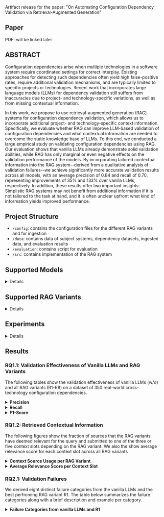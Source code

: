 Artifact release for the paper: "On Automating Configuration Dependency Validation via Retrieval-Augmented Generation"

## Paper
PDF: will be linked later

## ABSTRACT</h3>

Configuration dependencies arise when multiple technologies in a software system require coordinated settings for correct interplay. Existing approaches for detecting such dependencies often yield high false-positive rates, require additional validation mechanisms, and are typically limited to specific projects or technologies. Recent work that incorporates large language models (LLMs) for dependency validation still suffers from inaccuracies due to project- and technology-specific variations, as well as from missing contextual information. 

In this work, we propose to use retrieval-augmented generation (RAG) systems for configuration dependency validation, which allows us to incorporate  additional project- and technology-specific context information. Specifically, we evaluate whether RAG can improve LLM-based validation of configuration dependencies and what contextual information are needed to overcome the static knowledge base of LLMs. To this end, we conducted a large empirical study on validating configuration dependencies using RAG. Our evaluation shows that vanilla LLMs already demonstrate solid validation abilities, while RAG has only marginal or even negative effects on the validation performance of the models. By incorporating tailored contextual information into the RAG system--derived from a qualitative analysis of validation failures--we achieve significantly more accurate validation results across all models, with an average precision of 0.84 and recall of 0.70, representing improvements of 35% and 133% over vanilla LLMs, respectively. In addition, these results offer two important insights: Simplistic RAG systems may not benefit from additional information if it is not tailored to the task at hand, and it is often unclear upfront what kind of information yields improved performance.

## Project Structure

- `/config`: contains the configuration files for the different RAG variants and for ingestion
- `/data`: contains data of subject systems, dependency datasets, ingested data, and evaluation results 
- `/evaluation`: contains script for evaluation
- `/src`: contains implementation of the RAG system

## Supported Models

<details>
<table>
  <thead>
    <tr>
      <th>Alias</th>
      <th>Model Name</th>
      <th># Params</th>
      <th>Context Length</th>
      <th>Open Source</th>
    </tr>
  </thead>
  <tbody>
    <tr>
      <td>4o</td>
      <td>gpt-4o-2024-11-20</td>
      <td style="text-align: right;">-</td>
      <td style="text-align: right;">128k</td>
      <td style="text-align: right;">no</td>
    </tr>
    <tr>
      <td>4o-mini</td>
      <td>gpt-4o-mini-2024-07-18</td>
      <td style="text-align: right;">-</td>
      <td style="text-align: right;">128k</td>
      <td style="text-align: right;">no</td>
    </tr>
    <tr>
      <td>DSr:70b</td>
      <td>deepseek-r1:70b</td>
      <td style="text-align: right;">70B</td>
      <td style="text-align: right;">131k</td>
      <td style="text-align: right;">yes</td>
    </tr>
    <tr>
      <td>DSr:14b</td>
      <td>deepseek-r1:14b</td>
      <td style="text-align: right;">14B</td>
      <td style="text-align: right;">131k</td>
      <td style="text-align: right;">yes</td>
    </tr>
    <tr>
      <td>L3.1:70b</td>
      <td>llama3.1:70b</td>
      <td style="text-align: right;">70B</td>
      <td style="text-align: right;">8k</td>
      <td style="text-align: right;">yes</td>
    </tr>
    <tr>
      <td>L3.1:8b</td>
      <td>llama3.1:8b</td>
      <td style="text-align: right;">8B</td>
      <td style="text-align: right;">8k</td>
      <td style="text-align: right;">yes</td>
    </tr>
  </tbody>
</table>
</details>
</details>

## Supported RAG Variants

<details>

<table>
  <thead>
    <tr>
      <th>ID</th>
      <th>Embedding Model</th>
      <th>Embedding Dimension</th>
      <th>Reranking</th>
      <th>Top N</th>
    </tr>
  </thead>
  <tbody>
    <tr>
      <td>R1</td>
      <td>text-embed-ada-002</td>
      <td style="text-align: right;">1536</td>
      <td style="text-align: right;">Sentence Transformer</td>
      <td style="text-align: right;">5</td>
    </tr>
    <tr>
      <td>R2</td>
      <td>text-embed-ada-002</td>
      <td style="text-align: right;">1536</td>
      <td style="text-align: right;">Sentence Transformer</td>
      <td style="text-align: right;">3</td>
    </tr>
    <tr>
      <td>R3</td>
      <td>text-embed-ada-002</td>
      <td style="text-align: right;">1536</td>
      <td style="text-align: right;">Colbert Rerank</td>
      <td style="text-align: right;">5</td>
    </tr>
    <tr>
      <td>R4</td>
      <td>text-embed-ada-002</td>
      <td style="text-align: right;">1536</td>
      <td style="text-align: right;">Colbert Rerank</td>
      <td style="text-align: right;">3</td>
    </tr>
    <tr>
      <td>R5</td>
      <td>gte-Qwen2-7B-instruct</td>
      <td style="text-align: right;">3584</td>
      <td style="text-align: right;">Sentence Transformer</td>
      <td style="text-align: right;">5</td>
    </tr>
    <tr>
      <td>R6</td>
      <td>gte-Qwen2-7B-instruct</td>
      <td style="text-align: right;">3584</td>
      <td style="text-align: right;">Sentence Transformer</td>
      <td style="text-align: right;">3</td>
    </tr>
    <tr>
      <td>R7</td>
      <td>gte-Qwen2-7B-instruct</td>
      <td style="text-align: right;">3584</td>
      <td style="text-align: right;">Colbert Rerank</td>
      <td style="text-align: right;">5</td>
    </tr>
    <tr>
      <td>R8</td>
      <td>gte-Qwen2-7B-instruct</td>
      <td style="text-align: right;">3584</td>
      <td style="text-align: right;">Colbert Rerank</td>
      <td style="text-align: right;">3</td>
    </tr>
  </tbody>
</table>
</details>

## Experiments

<details>
To run the experiments on the validation effectiveness of vanilla LLMs and different RAG variants, you need to execute the ingestion once and the retrieval, and generation pipeline one after the other for a given RAG variant. Next, we describe the different steps in detail:

1. Create a ``.env`` file in the root directory containing the API token for OpenAI, Pinecone, and GitHub.

    ```
    OPENAI_KEY=<your-openai-key>
    PINECONE_API_KEY=<your-pinecone-key>
    GITHUB_TOKEN=<your-github-key>   
    ```

2. Run the ingestion pipeline once to create the specific Pinecone indices for the static and dynamic context information and already ingest the static context using the following command:

    ```python
    python ingestion_pipeline.py
    ```
    
    By default, this script uses the `.env` file in the root directory and the `ingestion.toml` in the configs directory, but they can be changed using the the corresponding command line argumengts `--config_file` and `--env_file`. The `ingestion.toml` specifies the static and dynamic indices according to the underlying embedding models and their embedding models as well as the sources of the static context, which is directly ingested after the creation of the static indices. 

3. Once the vector database is set up properly, we can start the retrieval pipeline for a given RAG variants using the following command:

    ```python
    python retrieval_pipeline.py --config_file=configs/config_{ID}.toml
    ```

    The `config_{ID}.toml` defines a specific RAG variant. The RAG variants have the IDs from 1 to 8 (R1-R8), while vanille LLMs have the ID 0. Each configuration file for a RAG variant contains the following parameters:
     - `index_name`: the index from which data should be retrieved
     - `embedding_model`: the embedding model
     - `embedding_dimension`: the dimension of the embedding model
     - `rerank`: the re-ranking algorithm
     - `top_n`: the number of chunk provided to the LLM
     - `num_websited`: number of websites to get dynamic context
     - `alpha`: the weight for sparse/dense retrieval
     - `web_search_enabled`: defined whether Web search is enabled or not
     - `inference_models`: list of LLMs for generation
     - `temperature`: temperature of LLMs
     - `data_file`: path of data file containing the dependencies for validation
     - `retrieval_file`: path of data file in which the retrieval results should be stored
     - `generation_file`: path of data file in which the generation results should be stores.
     

    This script iterates through all dependencies, retrieves static and dynamic context, and finally stores the retrieval results.


4.  Once the additional context is retrieved, we can run the generation pipeline with the following command:
    
    ```python
        python generation_pipeline.py --config_file=configs/config_{ID}.toml
    ```

    This script takes as input the same configuration file that we use for running the retrieval pipeline. For each inference model specified, it iterates through all dependencies, validates them with the additional context, and finally stores the generation results.


5. To run the retrieval and generation for the refined vanilla LLMs and refined RAG variant, execute step 2 and 3 with the corresponding configuration file: `configs/advanced_{ID}`, where ID can either be 0 for refined vanille LLMs or 1 for refined RAG variant R1.


6. To compute the validation effectiveness of a vanilla LLMs or a specific RAG variant switch to the `evaluation` directory and execute the following command:
    
    ```python
    python metrics.py --genration_file={generation_file}.json
    ```

</details>


## Results

### RQ1.1: Validation Effectiveness of Vanilla LLMs and RAG Variants
The following tables show the validation effectiveness of vanilla LLMs (w/o) and all RAG variants (R1-R8) on a dataset of 350 real-world cross-technology configuration dependencies.


<details>
  <summary><strong>Precision</strong></summary>

  <table>
    <thead>
      <tr>
        <th>Model</th><th>w/o</th><th>R1</th><th>R2</th><th>R3</th><th>R4</th><th>R5</th><th>R6</th><th>R7</th><th>R8</th>
      </tr>
    </thead>
    <tbody>
      <tr><td>4o</td><td>0.89</td><td>0.86</td><td>0.84</td><td>0.83</td><td>0.85</td><td>0.82</td><td>0.79</td><td>0.83</td><td>0.86</td></tr>
      <tr><td>4o-mini</td><td>0.76</td><td>0.60</td><td>0.59</td><td>0.53</td><td>0.56</td><td>0.54</td><td>0.62</td><td>0.55</td><td>0.58</td></tr>
      <tr><td>DSr:70B</td><td>0.76</td><td>0.74</td><td>0.63</td><td>0.66</td><td>0.67</td><td>0.63</td><td>0.65</td><td>0.69</td><td>0.68</td></tr>
      <tr><td>DSr:14B</td><td>0.84</td><td>0.66</td><td>0.70</td><td>0.61</td><td>0.74</td><td>0.68</td><td>0.70</td><td>0.66</td><td>0.69</td></tr>
      <tr><td>L3.1:70b</td><td>0.70</td><td>0.65</td><td>0.67</td><td>0.65</td><td>0.60</td><td>0.53</td><td>0.62</td><td>0.58</td><td>0.66</td></tr>
      <tr><td>L3.1:8b</td><td>0.52</td><td>0.53</td><td>0.50</td><td>0.56</td><td>0.54</td><td>0.54</td><td>0.51</td><td>0.58</td><td>0.47</td></tr>
      <tr><td><strong>Mean</strong></td><td><strong>0.75</strong></td><td>0.67</td><td>0.65</td><td>0.64</td><td>0.66</td><td>0.62</td><td>0.65</td><td>0.65</td><td>0.66</td></tr>
      <tr><td><strong>Best</strong></td><td><strong>0.89</strong></td><td>0.86</td><td>0.84</td><td>0.83</td><td>0.85</td><td>0.82</td><td>0.79</td><td>0.83</td><td>0.86</td></tr>
    </tbody>
  </table>
</details>

<details>
  <summary><strong>Recall</strong></summary>

  <table>
    <thead>
      <tr>
        <th>Model</th><th>w/o</th><th>R1</th><th>R2</th><th>R3</th><th>R4</th><th>R5</th><th>R6</th><th>R7</th><th>R8</th>
      </tr>
    </thead>
    <tbody>
      <tr><td>4o</td><td>0.46</td><td>0.61</td><td>0.62</td><td>0.56</td><td>0.59</td><td>0.61</td><td>0.56</td><td>0.56</td><td>0.60</td></tr>
      <tr><td>4o-mini</td><td>0.18</td><td>0.78</td><td>0.76</td><td>0.62</td><td>0.74</td><td>0.67</td><td>0.71</td><td>0.64</td><td>0.73</td></tr>
      <tr><td>DSr:70B</td><td>0.59</td><td>0.73</td><td>0.51</td><td>0.64</td><td>0.52</td><td>0.59</td><td>0.62</td><td>0.65</td><td>0.58</td></tr>
      <tr><td>DSr:14B</td><td>0.56</td><td>0.46</td><td>0.45</td><td>0.44</td><td>0.42</td><td>0.56</td><td>0.41</td><td>0.51</td><td>0.39</td></tr>
      <tr><td>L3.1:70b</td><td>0.45</td><td>0.34</td><td>0.36</td><td>0.24</td><td>0.23</td><td>0.26</td><td>0.35</td><td>0.24</td><td>0.30</td></tr>
      <tr><td>L3.1:8b</td><td>0.52</td><td>0.34</td><td>0.29</td><td>0.33</td><td>0.32</td><td>0.33</td><td>0.41</td><td>0.34</td><td>0.33</td></tr>
      <tr><td><strong>Mean</strong></td><td>0.46</td><td><strong>0.54</strong></td><td>0.50</td><td>0.47</td><td>0.47</td><td>0.50</td><td>0.51</td><td>0.49</td><td>0.49</td></tr>
      <tr><td><strong>Best</strong></td><td>0.59</td><td><strong>0.78</strong></td><td>0.76</td><td>0.64</td><td>0.74</td><td>0.67</td><td>0.71</td><td>0.65</td><td>0.73</td></tr>
    </tbody>
  </table>
</details>

<details>
  <summary><strong>F1-Score</strong></summary>

  <table>
    <thead>
      <tr>
        <th>Model</th><th>w/o</th><th>R1</th><th>R2</th><th>R3</th><th>R4</th><th>R5</th><th>R6</th><th>R7</th><th>R8</th>
      </tr>
    </thead>
    <tbody>
      <tr><td>4o</td><td>0.61</td><td>0.71</td><td>0.71</td><td>0.67</td><td>0.70</td><td>0.70</td><td>0.65</td><td>0.67</td><td>0.71</td></tr>
      <tr><td>4o-mini</td><td>0.29</td><td>0.68</td><td>0.66</td><td>0.57</td><td>0.64</td><td>0.60</td><td>0.66</td><td>0.59</td><td>0.65</td></tr>
      <tr><td>DSr:70B</td><td>0.66</td><td>0.74</td><td>0.56</td><td>0.65</td><td>0.59</td><td>0.61</td><td>0.63</td><td>0.67</td><td>0.62</td></tr>
      <tr><td>DSr:14B</td><td>0.67</td><td>0.54</td><td>0.55</td><td>0.51</td><td>0.54</td><td>0.62</td><td>0.51</td><td>0.57</td><td>0.50</td></tr>
      <tr><td>L3.1:70b</td><td>0.55</td><td>0.45</td><td>0.47</td><td>0.35</td><td>0.34</td><td>0.35</td><td>0.44</td><td>0.34</td><td>0.41</td></tr>
      <tr><td>L3.1:8b</td><td>0.52</td><td>0.41</td><td>0.37</td><td>0.42</td><td>0.40</td><td>0.41</td><td>0.46</td><td>0.43</td><td>0.39</td></tr>
      <tr><td><strong>Mean</strong></td><td>0.55</td><td><strong>0.59</strong></td><td>0.55</td><td>0.53</td><td>0.53</td><td>0.55</td><td>0.56</td><td>0.55</td><td>0.55</td></tr>
      <tr><td><strong>Best</strong></td><td>0.67</td><td><strong>0.74</strong></td><td>0.71</td><td>0.67</td><td>0.70</td><td>0.70</td><td>0.66</td><td>0.67</td><td>0.71</td></tr>
    </tbody>
  </table>
</details>


### RQ1.2: Retrieved Contextual Information
The following figures show the fraction of sources that the RAG variants have deemed relevant for the query and submitted to one of the three or five context slots depending on the RAG variant. We also the show average relevance score for each context slot across all RAG variants

<details>
  <summary><strong>Context Source Usage per RAG Variant</strong></summary>

  <!-- Row 1 -->
  <div style="display: flex; flex-wrap: wrap; gap: 10px; justify-content: space-around;">
    <div style="flex: 1 1 22%; text-align: center;">
      <img src="data/evaluation/figures/context_config1.png" alt="R1" style="width:100%">
      <div><small>R1</small></div>
    </div>
    <div style="flex: 1 1 17%; text-align: center;">
      <img src="data/evaluation/figures/context_config2.png" alt="R2" style="width:100%">
      <div><small>R2</small></div>
    </div>
    <div style="flex: 1 1 17%; text-align: center;">
      <img src="data/evaluation/figures/context_config3.png" alt="R3" style="width:100%">
      <div><small>R3</small></div>
    </div>
    <div style="flex: 1 1 17%; text-align: center;">
      <img src="data/evaluation/figures/context_config4.png" alt="R4" style="width:100%">
      <div><small>R4</small></div>
    </div>
  </div>

  <!-- Spacer -->
  <br/>

  <!-- Row 2 -->
  <div style="display: flex; flex-wrap: wrap; gap: 10px; justify-content: space-around;">
    <div style="flex: 1 1 22%; text-align: center;">
      <img src="data/evaluation/figures/context_config5.png" alt="R5" style="width:100%">
      <div><small>R5</small></div>
    </div>
    <div style="flex: 1 1 17%; text-align: center;">
      <img src="data/evaluation/figures/context_config6.png" alt="R6" style="width:100%">
      <div><small>R6</small></div>
    </div>
    <div style="flex: 1 1 17%; text-align: center;">
      <img src="data/evaluation/figures/context_config7.png" alt="R7" style="width:100%">
      <div><small>R7</small></div>
    </div>
    <div style="flex: 1 1 17%; text-align: center;">
      <img src="data/evaluation/figures/context_config8.png" alt="R8" style="width:100%">
      <div><small>R8</small></div>
    </div>
  </div>
</details>

<details>
  <summary><strong>Average Relevance Score per Context Slot</strong></summary>

  <table>
    <thead>
      <tr>
        <th>Context Slot</th>
        <th>R1</th>
        <th>R2</th>
        <th>R3</th>
        <th>R4</th>
        <th>R5</th>
        <th>R6</th>
        <th>R7</th>
        <th>R8</th>
      </tr>
    </thead>
    <tbody>
      <tr><td>1</td><td>-2.93</td><td>-5.05</td><td>0.70</td><td>0.68</td><td>-2.53</td><td>-3.10</td><td>0.70</td><td>0.68</td></tr>
      <tr><td>2</td><td>-5.73</td><td>-6.65</td><td>0.67</td><td>0.66</td><td>-5.63</td><td>-5.10</td><td>0.66</td><td>0.66</td></tr>
      <tr><td>3</td><td>-6.67</td><td>-7.31</td><td>0.66</td><td>0.65</td><td>-6.51</td><td>-6.51</td><td>0.65</td><td>0.65</td></tr>
      <tr><td>4</td><td>-7.29</td><td>--</td><td>0.65</td><td>--</td><td>-7.26</td><td>--</td><td>0.65</td><td>--</td></tr>
      <tr><td>5</td><td>-7.68</td><td>--</td><td>0.64</td><td>--</td><td>-7.88</td><td>--</td><td>0.64</td><td>--</td></tr>
    </tbody>
  </table>
</details>

### RQ2.1: Validation Failures
We derived eight distinct failure categories from the vanilla LLMs and the best perfroming RAG variant R1.  The table below summarizes the failure categories along with a brief description and example per category. 

<details>
  <summary><strong>Failure Categories from vanilla LLMs and R1</strong></summary>

  <table>
    <thead>
      <tr>
        <th>Category</th>
        <th>Description</th>
        <th>Example</th>
      </tr>
    </thead>
    <tbody>
      <tr>
        <td>Inheritance and Overrides</td>
        <td>This category includes validation failures due to Maven's project inheritance, which allows modules to inherit and override configurations from a parent module, such as general settings, dependencies, plugins, and build settings.</td>
        <td>In <em>piggymetrics</em>, Llama3.1:70b does not recoginze that <em>project.parent_piggymetrics.version</em> inherits the version <em>project.version</em> from the parent POM.</td>
      </tr>
      <tr>
        <td>Configuration Consistency</td>
        <td>Often configuration values are the same across different configuration files, which often leads to dependencies, but sometimes only serves the purpose of consistency. In this category, LLMs confuse equal values for the sake of consistency with real dependencies.</td>
        <td>In <em>litemall</em>, Llama3.1:8b misinterpret identical logging levels in different Spring modules as a dependency, though the equality is likely due to project-wide consistency.</td>
      </tr>
      <tr>
        <td>Resource Sharing</td>
        <td>Resources, such as databases or services can be shared across modules or used exclusively by a single module. Without additional project-specific about available resources, LLMs struggle to infer whether resources are shared or used exclusively by a single module.</td>
        <td>In <em>music-website</em>, GPT-4o-mini does not infers a dependency between <em>services.db.environment.MYSQL_PASSWORD</em> in Docker Compose and <em>spring.datasource.password</em> in Spring although both options refer to the same datasource.</td>
      </tr>
      <tr>
        <td>Port Mapping</td>
        <td>Ports of services are typically defined in several configuration files of different technologies, creating equality-based configuration dependencies. However, not all port mappings have to be equal (e.g. a container and host port in docker compose).</td>
        <td>In <em>mall-swarm</em>, DeepSeek-r1:70b assumes a dependency between the host and container port for a specific service in the Docker Compose file, because both ports have identical values. Although the values are equal, there is no actual configuration dependency between host and container option in Docker Compose.</td>
      </tr>
      <tr>
        <td>Naming Schemes</td>
        <td>Software projects often use ambiguous naming schemes for configuration options and their values. These ambiguities result from generic and commonly used names (e.g., project name) that may not cause configuration errors if not consistent but can easily lead to misinterpretation by LLMs.</td>
        <td><em>In <em>Spring-Cloud-Platform</em>, Llama3.1:8b assumes a dependency between <em>project.artifactId</em> and <em>project.build.finalName</em> due to their identical, although the match stems from Maven naming conventions.</em></td>
      </tr>
      <tr>
        <td>Context (Availability, Retrieval, and Utilization)</td>
        <td>Failures in this category are either because relevant information is missing (e.g. not in the vector database or generally not available to vanilla LLMs), available in the database but not retrieved, or given to the LLM but not utilized to draw the right conclusion.</td>
        <td>Maven's documentation states that <em>4.0.0</em> is the only supported POM version. This information was indexed into the vector database and either not retrieved and utilized when validating a dependency caused by the <em>modelVersion</em> option.</em></td>
      </tr>
      <tr>
        <td>Independent Technologies and Services</td>
        <td>In some cases (e.g. in containerized projects) different components, such as services, are isolated by design. In these cases the configuration options between these components are independent, if not explicitly specified.</td>
        <td>In <em>piggymetrics</em>, Llama3.1:8b falsely assumes a dependency between identical <em>FROM</em> instructions in Dockerfiles of two independent services, not recognizing that the services are isolated and the shared image does not imply a configuration dependency.</td>
      </tr>
      <tr>
        <td>Others</td>
        <td>This category contains all validation failures where the LLMs fail to classify the dependencies correctly that can not be matched to any other category and share no common patterns.</td>
        <td>In <em>litemall</em>, GPT-4o-mini does not infer a dependency between <em>project.artifactId</em> and <em>project.modules.module</em>, although the the parent POM specifices all child modules using their <em>artifactId</em>.</td>
      </tr>
    </tbody>
  </table>
</details>
